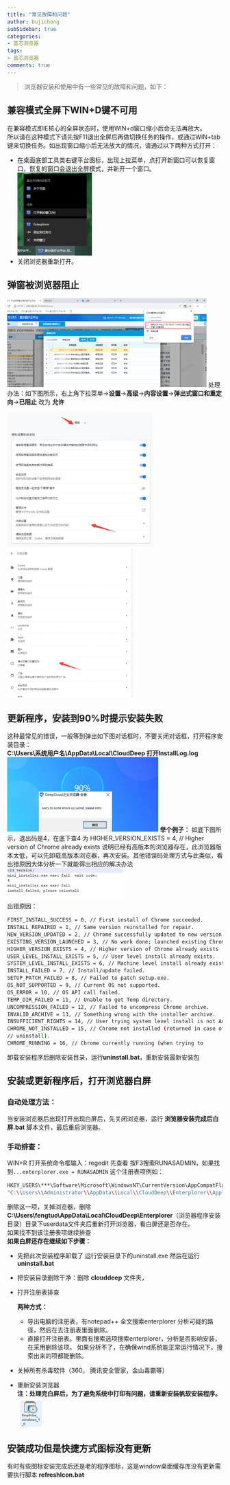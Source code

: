 ```yaml
---
title: "常见故障和问题"
author: bujichong
subSidebar: true
categories:
- 蓝芯浏览器
tags:
- 蓝芯浏览器 
comments: true
---
```

> 浏览器安装和使用中有一些常见的故障和问题，如下：

## 兼容模式全屏下WIN+D键不可用
在兼容模式即IE核心的全屏状态时，使用WIN+d窗口缩小后会无法再放大。  
所以请在这种模式下请先按F11退出全屏后再做切换任务的操作，或通过WIN+tab键来切换任务。如出现窗口缩小后无法放大的情况，请通过以下两种方式打开：
- 在桌面底部工具类右键平台图标，出现上拉菜单，点打开新窗口可以恢复窗口，恢复的窗口会退出全屏模式，并新开一个窗口。
![新开一个窗口](/bluecore/17.png)
- 关闭浏览器重新打开。

## 弹窗被浏览器阻止
![弹窗被浏览器阻止](/bluecore/18.png)
处理办法：如下图所示，右上角下拉菜单->**设置**->**高级**->**内容设置**->**弹出式窗口和重定向**->**已阻止** 改为 **允许**
<div class="imgbox">

![](/bluecore/20.png)
![](/bluecore/22.png)
</div>

## 更新程序，安装到90%时提示安装失败
这种最常见的错误，一般等到弹出如下图对话框时，不要关闭对话框，打开程序安装目录：  
**C:\Users\系统用户名\AppData\Local\CloudDeep 打开InstallLog.log**
![](/bluecore/23.png)
**举个例子：**
如底下图所示，退出码是4，在底下查4 为 HIGHER_VERSION_EXISTS = 4, // Higher version of Chrome already exists 说明已经有高版本的浏览器存在，此浏览器版本太低，可以先卸载高版本浏览器，再次安装。其他错误码处理方式与此类似，看出错原因大体分析一下就能得出相应的解决办法
![](/bluecore/24.png)   
出错原因：
```bash
FIRST_INSTALL_SUCCESS = 0, // First install of Chrome succeeded.
INSTALL_REPAIRED = 1, // Same version reinstalled for repair.
NEW_VERSION_UPDATED = 2, // Chrome successfully updated to new version.
EXISTING_VERSION_LAUNCHED = 3, // No work done; launched existing Chrome.
HIGHER_VERSION_EXISTS = 4, // Higher version of Chrome already exists
USER_LEVEL_INSTALL_EXISTS = 5, // User level install already exists.
SYSTEM_LEVEL_INSTALL_EXISTS = 6, // Machine level install already exists.
INSTALL_FAILED = 7, // Install/update failed.
SETUP_PATCH_FAILED = 8, // Failed to patch setup.exe.
OS_NOT_SUPPORTED = 9, // Current OS not supported.
OS_ERROR = 10, // OS API call failed.
TEMP_DIR_FAILED = 11, // Unable to get Temp directory.
UNCOMPRESSION_FAILED = 12, // Failed to uncompress Chrome archive.
INVALID_ARCHIVE = 13, // Something wrong with the installer archive.
INSUFFICIENT_RIGHTS = 14, // User trying system level install is not Admin.
CHROME_NOT_INSTALLED = 15, // Chrome not installed (returned in case of
// uninstall).
CHROME_RUNNING = 16, // Chrome currently running (when trying to
```
卸载安装程序后删除安装目录，运行**uninstall.bat**，重新安装最新安装包

## 安装或更新程序后，打开浏览器白屏
### 自动处理方法：
当安装浏览器后出现打开出现白屏后，先关闭浏览器，运行 **浏览器安装完成后白屏.bat** 脚本文件，最后重启浏览器。

### 手动排查：
WIN+R 打开系统命令框输入：regedit 先查看
按F3搜索RUNASADMIN，如果找到`...enterplorer.exe = RUNASADMIN` 这个注册表项例如：
``` bash
HKEY_USERS\***\Software\Microsoft\WindowsNT\CurrentVersion\AppCompatFlags\Layers 
"C:\\Users\\Administrator\\AppData\\Local\\CloudDeep\\Enterplorer\\Application\\enterplorer.exe"="RUNASADMIN"
```

删除这一项，关掉浏览器，删除 **C:\Users\fengtuo\AppData\Local\CloudDeep\Enterplorer**（浏览器程序安装目录）目录下userdata文件夹后重新打开浏览器，看白屏还是否存在。  
如果找不到该注册表项继续排查  
**如果白屏还存在继续如下步骤：**
- 先把此次安装程序卸载了
运行安装目录下的uninstall.exe 然后在运行 **uninstall.bat**
- 把安装目录删除干净：删除 **clouddeep** 文件夹，
- 打开注册表排查  

    **两种方式：**
    - 导出电脑的注册表，有notepad++ 全文搜索enterplorer 分析可疑的路径，然后在去注册表里面删除。
    - 直接打开注册表。里面有搜索选项搜索enterplorer，分析是否影响安装，在采用删除该项。
    如果分析不了，在确保wind系统能正常运行情况下，搜索出来的项都能删除。

- 关掉所有杀毒软件（360， 腾讯安全管家，金山毒霸等）
- 重新安装浏览器  
**注：处理完白屏后，为了避免系统中打印有问题，请重新安装帆软安装程序。**
![](/bluecore/25.png)
## 安装成功但是快捷方式图标没有更新
有时有些图标安装完成后还是老的程序图标，这是window桌面缓存库没有更新需要执行脚本 **refreshIcon.bat**